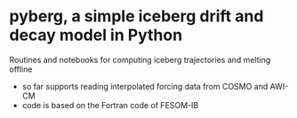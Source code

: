 # pyberg, a simple iceberg drift and decay model in Python
Routines and notebooks for computing iceberg trajectories and melting offline

- so far supports reading interpolated forcing data from COSMO and AWI-CM
- code is based on the Fortran code of FESOM-IB
